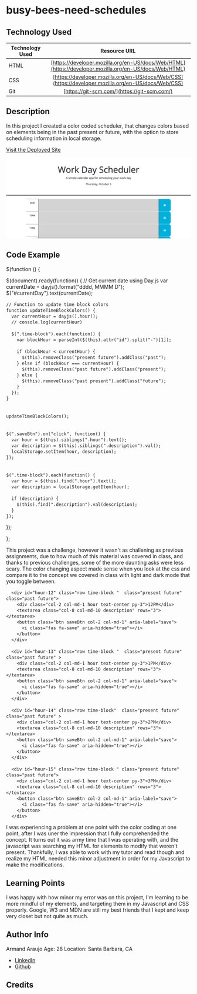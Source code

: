 # busy-bees-need-schedules


## Technology Used 

| Technology Used | Resource URL | 
| ------------- |:-------------:| 
| HTML | [https://developer.mozilla.org/en-US/docs/Web/HTML](https://developer.mozilla.org/en-US/docs/Web/HTML) | 
| CSS | [https://developer.mozilla.org/en-US/docs/Web/CSS](https://developer.mozilla.org/en-US/docs/Web/CSS) | 
| Git | [https://git-scm.com/](https://git-scm.com/) | 

## Description 
In this project I created a color coded scheduler, that changes colors based on elements being in the past present or future, with the option to store scheduling information in local storage.

[Visit the Deployed Site](https://armand57araujo.github.io/busy-bees-need-schedules/)

![Scheduler.png](/Scheduler.png)


## Code Example 


 
$(function () {

  $(document).ready(function() {
    // Get current date using Day.js
    var currentDate = dayjs().format("dddd, MMMM D");
    $("#currentDay").text(currentDate);
  
    // Function to update time block colors
    function updateTimeBlockColors() {
      var currentHour = dayjs().hour();
      // console.log(currentHour)
  
      $(".time-block").each(function() {
        var blockHour = parseInt($(this).attr("id").split("-")[1]);
  
        if (blockHour < currentHour) {
          $(this).removeClass("present future").addClass("past");
        } else if (blockHour === currentHour) {
          $(this).removeClass("past future").addClass("present");
        } else {
          $(this).removeClass("past present").addClass("future");
        }
      });
    }
  
    
    updateTimeBlockColors();
  
   
    $(".saveBtn").on("click", function() {
      var hour = $(this).siblings(".hour").text();
      var description = $(this).siblings(".description").val();
      localStorage.setItem(hour, description);
    });
  
   
    $(".time-block").each(function() {
      var hour = $(this).find(".hour").text();
      var description = localStorage.getItem(hour);
  
      if (description) {
        $(this).find(".description").val(description);
      }
    });
  });
  



};




This project was a challenge, however it wasn't as challening as previous assignments, due to how much of this material was covered in class, and thanks to previous challenges, some of the more daunting asks were less scary. The color changing aspect made sense when you look at the css and compare it to the concept we covered in class with light and dark mode that you toggle between.



      <div id="hour-12" class="row time-block "  class="present future"  class="past future">
        <div class="col-2 col-md-1 hour text-center py-3">12PM</div>
        <textarea class="col-8 col-md-10 description" rows="3"> </textarea>
        <button class="btn saveBtn col-2 col-md-1" aria-label="save">
          <i class="fas fa-save" aria-hidden="true"></i>
        </button>
      </div>

      <div id="hour-13" class="row time-block "  class="present future"  class="past future" >
        <div class="col-2 col-md-1 hour text-center py-3">1PM</div>
        <textarea class="col-8 col-md-10 description" rows="3"> </textarea>
        <button class="btn saveBtn col-2 col-md-1" aria-label="save">
          <i class="fas fa-save" aria-hidden="true"></i>
        </button>
      </div>

      <div id="hour-14" class="row time-block"  class="present future" class="past future" >
        <div class="col-2 col-md-1 hour text-center py-3">2PM</div>
        <textarea class="col-8 col-md-10 description" rows="3"> </textarea>
        <button class="btn saveBtn col-2 col-md-1" aria-label="save">
          <i class="fas fa-save" aria-hidden="true"></i>
        </button>
      </div>

      <div id="hour-15" class="row time-block " class="present future"  class="past future">
        <div class="col-2 col-md-1 hour text-center py-3">3PM</div>
        <textarea class="col-8 col-md-10 description" rows="3"> </textarea>
        <button class="btn saveBtn col-2 col-md-1" aria-label="save">
          <i class="fas fa-save" aria-hidden="true"></i>
        </button>
      </div>



I was experiencing a problem at one point with the color coding at one point, after I was uner the impression that I fully comprehended the concept. It turns out it was army time that I was operating with, and the javascript was searching my HTML for elements to modify that weren't present. Thankfully, I was able to work with my tutor and read though and realize my HTML needed this minor adjustment in order for my Javascript to make the modifications. 



## Learning Points 


I was happy with how minor my error was on this project, I'm learning to be more mindful of my elements, and targeting them in my Javascript and CSS properly. Google, W3 and MDN are still my best friends that I kept and keep very closet but not quite as much.


## Author Info
Armand Araujo
Age: 28
Location: Santa Barbara, CA

 
* [LinkedIn](https://www.linkedin.com/in/armand-araujo-a82ba2291/) 
* [Github](https://github.com/Armand57araujo) 


## Credits 
